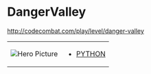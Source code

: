# DangerValley 

http://codecombat.com/play/level/danger-valley
<table>
<tr>
<td>

![Hero Picture](hero.png?raw=true "Hero Picture")

</td>
<td>
<ul>
<li>

[PYTHON](DangerValley.py)

</li>
</td>
</tr>
<table>